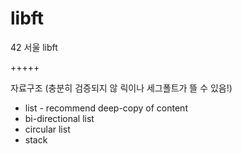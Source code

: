 # libft

42 서울 libft

+++++

자료구조 (충분히 검증되지 않 릭이나 세그폴트가 뜰 수 있음!)
* list - recommend deep-copy of content
* bi-directional list
* circular list
* stack
